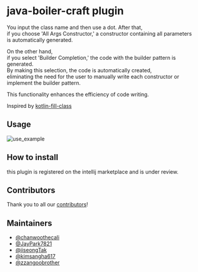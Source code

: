 # java-boiler-craft plugin
You input the class name and then use a dot. After that,   
if you choose 'All Args Constructor,' a constructor containing all parameters is automatically generated.  

On the other hand,  
if you select 'Builder Completion,' the code with the builder pattern is generated.  
By making this selection, the code is automatically created,   
eliminating the need for the user to manually write each constructor or implement the builder pattern.   

This functionality enhances the efficiency of code writing.

Inspired by [kotlin-fill-class](https://github.com/suusan2go/kotlin-fill-class)

## Usage
![use_example](https://github.com/Boiler-Craft/java-boiler-craft/assets/98400407/4473c994-f401-4302-a9ba-144d7f970455)

## How to install
this plugin is registered on the intellij marketplace and is under review.

## Contributors
Thank you to all our [contributors](https://github.com/Boiler-Craft/java-boiler-craft/graphs/contributors)!

## Maintainers
- [@chanwoothecali](https://github.com/chanwoothecali)
- [@JayPark7821](https://github.com/JayPark7821)
- [@jiseongTak](https://github.com/jiseongTak)
- [@kimsangha617](https://github.com/kimsangha617)
- [@zzangoobrother](https://github.com/zzangoobrother)
